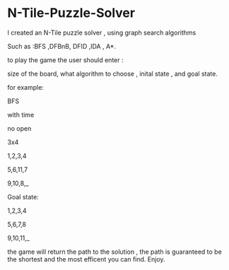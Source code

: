# N-Tile-Puzzle-Solver
I created an N-Tile puzzle solver , using graph search algorithms

Such as :BFS ,DFBnB, DFID ,IDA , A*.

to play the game the user should enter :

size of the board, what algorithm to choose , inital state , and goal state. 

for example: 

BFS

with time

no open

3x4

1,2,3,4

5,6,11,7

9,10,8,_

Goal state:

1,2,3,4

5,6,7,8

9,10,11,_
  
  

  
  the game will return the path to the solution , the path is guaranteed to be the shortest and the most efficent you can find.
  Enjoy.
